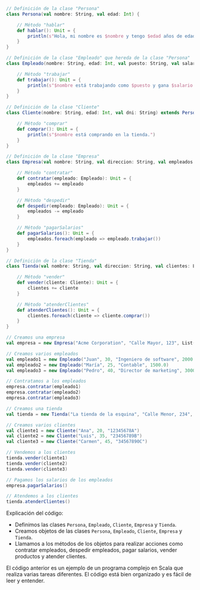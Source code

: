 ```scala
// Definición de la clase "Persona"
class Persona(val nombre: String, val edad: Int) {

    // Método "hablar"
    def hablar(): Unit = {
        println(s"Hola, mi nombre es $nombre y tengo $edad años de edad.")
    }
}

// Definición de la clase "Empleado" que hereda de la clase "Persona"
class Empleado(nombre: String, edad: Int, val puesto: String, val salario: Double) extends Persona(nombre, edad) {

    // Método "trabajar"
    def trabajar(): Unit = {
        println(s"$nombre está trabajando como $puesto y gana $salario euros.")
    }
}

// Definición de la clase "Cliente"
class Cliente(nombre: String, edad: Int, val dni: String) extends Persona(nombre, edad) {

    // Método "comprar"
    def comprar(): Unit = {
        println(s"$nombre está comprando en la tienda.")
    }
}

// Definición de la clase "Empresa"
class Empresa(val nombre: String, val direccion: String, val empleados: List[Empleado]) {

    // Método "contratar"
    def contratar(empleado: Empleado): Unit = {
        empleados += empleado
    }

    // Método "despedir"
    def despedir(empleado: Empleado): Unit = {
        empleados -= empleado
    }

    // Método "pagarSalarios"
    def pagarSalarios(): Unit = {
        empleados.foreach(empleado => empleado.trabajar())
    }
}

// Definición de la clase "Tienda"
class Tienda(val nombre: String, val direccion: String, val clientes: List[Cliente]) {

    // Método "vender"
    def vender(cliente: Cliente): Unit = {
        clientes += cliente
    }

    // Método "atenderClientes"
    def atenderClientes(): Unit = {
        clientes.foreach(cliente => cliente.comprar())
    }
}

// Creamos una empresa
val empresa = new Empresa("Acme Corporation", "Calle Mayor, 123", List())

// Creamos varios empleados
val empleado1 = new Empleado("Juan", 30, "Ingeniero de software", 2000.0)
val empleado2 = new Empleado("María", 25, "Contable", 1500.0)
val empleado3 = new Empleado("Pedro", 40, "Director de marketing", 3000.0)

// Contratamos a los empleados
empresa.contratar(empleado1)
empresa.contratar(empleado2)
empresa.contratar(empleado3)

// Creamos una tienda
val tienda = new Tienda("La tienda de la esquina", "Calle Menor, 234", List())

// Creamos varios clientes
val cliente1 = new Cliente("Ana", 20, "12345678A")
val cliente2 = new Cliente("Luis", 35, "23456789B")
val cliente3 = new Cliente("Carmen", 45, "34567890C")

// Vendemos a los clientes
tienda.vender(cliente1)
tienda.vender(cliente2)
tienda.vender(cliente3)

// Pagamos los salarios de los empleados
empresa.pagarSalarios()

// Atendemos a los clientes
tienda.atenderClientes()
```

Explicación del código:

* Definimos las clases `Persona`, `Empleado`, `Cliente`, `Empresa` y `Tienda`.
* Creamos objetos de las clases `Persona`, `Empleado`, `Cliente`, `Empresa` y `Tienda`.
* Llamamos a los métodos de los objetos para realizar acciones como contratar empleados, despedir empleados, pagar salarios, vender productos y atender clientes.

El código anterior es un ejemplo de un programa complejo en Scala que realiza varias tareas diferentes. El código está bien organizado y es fácil de leer y entender.